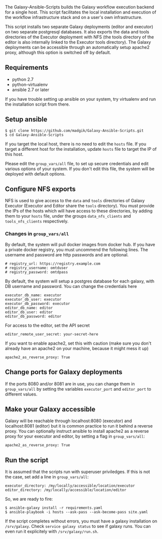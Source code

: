The Galaxy-Ansible-Scripts builds the Galaxy workflow execution backend for a single host. This script facilitates the local installation and execution of the workflow infrastructure stack and on a user's own infrastructure.

This script installs two separate Galaxy deployments (editor and executor) on two separate postgresql databases. It also exports the data and tools directories of the Executor deployment with NFS (the tools directory of the editor is also internally linked to the Executor tools directory). The Galaxy deployments can be accessible through an automatically setup apache2 proxy, although this option is switched off by default.

## Requirements

* python 2.7
* python-virtualenv
* ansible 2.7 or later

If you have trouble setting up ansible on your system, try virtualenv and run the installation script from there.

## Setup ansible

```code=bash
$ git clone https://github.com/madgik/Galaxy-Ansible-Scripts.git
$ cd Galaxy-Ansible-Scripts
```
If you target the local host, there is no need to edit the `hosts` file. If you target a different host for the installation, update `hosts` file to target the IP of this host.

Please edit the `group_vars/all` file, to set up secure credentials and edit various options of your system. If you don't edit this file, the system will be deployed with default options.

## Configure NFS exports

NFS is used to give access to the `data` and `tools` directories of Galaxy Executor (Executor and Editor share the `tools` directory). You must provide the IPs of the hosts which will have access to these directories, by adding them to your `hosts` file, under the groups `data_nfs_clients` and `tools_nfs_clients` respectively.

### Changes in `group_vars/all`

By default, the system will pull docker images from docker hub. If you have a private docker registry, you must uncommend the following lines. The username and password are http passwords and are optional.
```code=yaml
# registry_url: https://registry.example.com
# registry_username: omtduser
# registry_password: omtdpass
```

By default, the system will setup a postgres database for each galaxy, with DB username and password. You can change the credentials here
```code=yaml,name=group_vars/all
executor_db_name: executor
executor_db_user: executor
executor_db_password: executor
editor_db_name: editor
editor_db_user: editor
editor_db_password: editor
```

For access to the editor, set the API secret
```code=yaml,name=group_vars/all
editor_remote_user_secret: your-secret-here
```

If you want to enable apache2, set this with caution (make sure you don't already have an apache2 on your machine, because it might mess it up)
```code=yaml,name=group_vars/all
apache2_as_reverse_proxy: True
```

## Change ports for Galaxy deployments
If the ports 8080 and/or 8081 are in use, you can change them in `group_vars/all` by setting the variables `executor_port` and `editor_port` to different values.

## Make your Galaxy accessible
Galaxy will be reachable through localhost:8080 (executor) and localhost:8081 (editor) but it is common practice to run it behind a reverse proxy. You can optionally instruct ansible to install apache2 as a reverse proxy for your executor and editor, by setting a flag in `group_vars/all`:

```code=yaml,name=group_vars/all
apache2_as_reverse_proxy: True
```

## Run the script
It is assumed that the scripts run with superuser priviledges. If this is not the case, set add a line in `group_vars/all`:

```code=yaml
executor_directory: /my/locally/accessible/location/executor
editor_directory: /my/locally/accessible/location/editor
``` 

So, we are ready to fire:
```code=bash
$ ansible-galaxy install -r requirements.yaml
$ ansible-playbook -i hosts --ask-pass --ask-become-pass site.yaml
```

If the script completes without errors, you must have a galaxy installation on `/srv/galaxy`. Check `service galaxy status` to see if galaxy runs. You can even run it explicitely with `/srv/galaxy/run.sh`.

